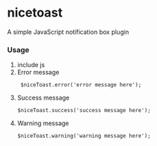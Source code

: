 # nicetoast
A simple JavaScript notification box plugin


### Usage

1.  include js
2. Error message
   ```
    $niceToast.error('error message here');
   ```
3. Success message
   ```
   $niceToast.success('success message here');
   ```
4. Warning message
   ```
   $niceToast.warning('warning message here');
   ```




